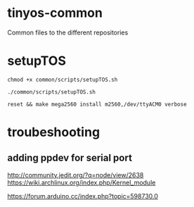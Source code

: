 # tinyos-common
Common files to the different repositories

# setupTOS

```
chmod +x common/scripts/setupTOS.sh

./common/scripts/setupTOS.sh
```


```
reset && make mega2560 install m2560,/dev/ttyACM0 verbose
```

# troubeshooting

## adding ppdev for serial port
http://community.jedit.org/?q=node/view/2638
https://wiki.archlinux.org/index.php/Kernel_module


https://forum.arduino.cc/index.php?topic=598730.0
